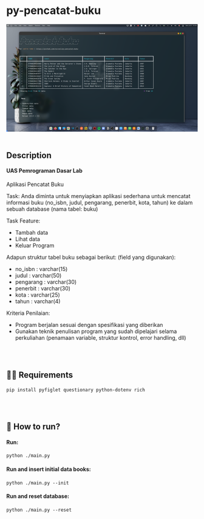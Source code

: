 # py-pencatat-buku


<img src="https://github.com/nsrvel/py-pencatat-buku/blob/61bb6625528f13549340bc26cbbacac5fedd3c54/screen_capture.png?raw=true" width="1000"/>
<br></br>

## Description
#### UAS Pemrograman Dasar Lab
Aplikasi Pencatat Buku

Task: Anda diminta untuk menyiapkan aplikasi sederhana untuk mencatat
informasi buku (no_isbn, judul, pengarang, penerbit, kota, tahun) ke dalam
sebuah database (nama tabel: buku)

Task Feature:
-    Tambah data
-    Lihat data
-    Keluar Program

Adapun struktur tabel buku sebagai berikut: (field yang digunakan):
-    no_isbn : varchar(15)
-    judul : varchar(50)
-    pengarang : varchar(30)
-    penerbit : varchar(30)
-    kota : varchar(25)
-    tahun : varchar(4)

Kriteria Penilaian:

-    Program berjalan sesuai dengan spesifikasi yang diberikan
-    Gunakan teknik penulisan program yang sudah dipelajari selama
perkuliahan (penamaan variable, struktur kontrol, error handling, dll)

<br></br>
## 👨‍💻 Requirements
    pip install pyfiglet questionary python-dotenv rich

<br></br>
## 🚀 How to run?

#### Run:
  
    python ./main.py
      
#### Run and insert initial data books:
  
    python ./main.py --init
  
#### Run and reset database:
  
    python ./main.py --reset
